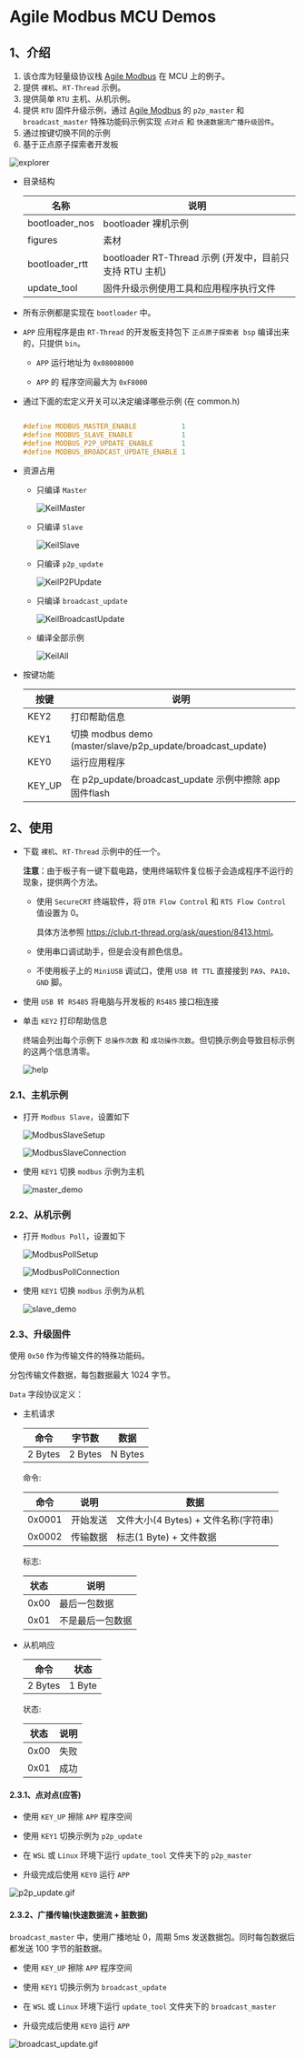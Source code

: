 # Agile Modbus MCU Demos

## 1、介绍

1. 该仓库为轻量级协议栈 [Agile Modbus](https://github.com/loogg/agile_modbus) 在 MCU 上的例子。
2. 提供 `裸机`、`RT-Thread` 示例。
3. 提供简单 `RTU` 主机、从机示例。
4. 提供 `RTU` 固件升级示例，通过 [Agile Modbus](https://github.com/loogg/agile_modbus) 的 `p2p_master` 和 `broadcast_master` 特殊功能码示例实现 `点对点` 和 `快速数据流广播升级固件`。
5. 通过按键切换不同的示例
6. 基于正点原子探索者开发板

  ![explorer](./figures/explorer.jpg)

- 目录结构

  | 名称 | 说明 |
  | ---- | ---- |
  | bootloader_nos | bootloader 裸机示例 |
  | figures | 素材 |
  | bootloader_rtt | bootloader RT-Thread 示例 (开发中，目前只支持 RTU 主机) |
  | update_tool | 固件升级示例使用工具和应用程序执行文件 |

- 所有示例都是实现在 `bootloader` 中。

- `APP` 应用程序是由 `RT-Thread` 的开发板支持包下 `正点原子探索者 bsp` 编译出来的，只提供 `bin`。

  - `APP` 运行地址为 `0x08008000`

  - `APP` 的 程序空间最大为 `0xF8000`

- 通过下面的宏定义开关可以决定编译哪些示例 (在 common.h)

  ```C

  #define MODBUS_MASTER_ENABLE           1
  #define MODBUS_SLAVE_ENABLE            1
  #define MODBUS_P2P_UPDATE_ENABLE       1
  #define MODBUS_BROADCAST_UPDATE_ENABLE 1

  ```

- 资源占用

  - 只编译 `Master`

    ![KeilMaster](./figures/KeilMaster.jpg)

  - 只编译 `Slave`

    ![KeilSlave](./figures/KeilSlave.jpg)

  - 只编译 `p2p_update`

    ![KeilP2PUpdate](./figures/KeilP2PUpdate.jpg)

  - 只编译 `broadcast_update`

    ![KeilBroadcastUpdate](./figures/KeilBroadcastUpdate.jpg)

  - 编译全部示例

    ![KeilAll](./figures/KeilAll.jpg)

- 按键功能

  | 按键 | 说明 |
  | ---- | ---- |
  | KEY2 | 打印帮助信息 |
  | KEY1 | 切换 modbus demo (master/slave/p2p_update/broadcast_update) |
  | KEY0 | 运行应用程序 |
  | KEY_UP | 在 p2p_update/broadcast_update 示例中擦除 app 固件flash |

## 2、使用

- 下载 `裸机`、`RT-Thread` 示例中的任一个。

  **注意**：由于板子有一键下载电路，使用终端软件复位板子会造成程序不运行的现象，提供两个方法。

  - 使用 `SecureCRT` 终端软件，将 `DTR Flow Control` 和 `RTS Flow Control` 值设置为 0。

    具体方法参照 <https://club.rt-thread.org/ask/question/8413.html>。

  - 使用串口调试助手，但是会没有颜色信息。

  - 不使用板子上的 `MiniUSB` 调试口，使用 `USB 转 TTL` 直接接到 `PA9`、`PA10`、`GND` 脚。

- 使用 `USB 转 RS485` 将电脑与开发板的 `RS485` 接口相连接

- 单击 `KEY2` 打印帮助信息

  终端会列出每个示例下 `总操作次数` 和 `成功操作次数`。但切换示例会导致目标示例的这两个信息清零。

  ![help](./figures/help.jpg)

### 2.1、主机示例

- 打开 `Modbus Slave`，设置如下

  ![ModbusSlaveSetup](./figures/ModbusSlaveSetup.jpg)

  ![ModbusSlaveConnection](./figures/ModbusSlaveConnection.jpg)

- 使用 `KEY1` 切换 `modbus` 示例为主机

  ![master_demo](./figures/master_demo.jpg)

### 2.2、从机示例

- 打开 `Modbus Poll`，设置如下

  ![ModbusPollSetup](./figures/ModbusPollSetup.jpg)

  ![ModbusPollConnection](./figures/ModbusPollConnection.jpg)

- 使用 `KEY1` 切换 `modbus` 示例为从机

  ![slave_demo](./figures/slave_demo.jpg)

### 2.3、升级固件

使用 `0x50` 作为传输文件的特殊功能码。

分包传输文件数据，每包数据最大 1024 字节。

`Data` 字段协议定义：

- 主机请求

  | 命令 | 字节数 | 数据 |
  | ---- | ---- | ---- |
  | 2 Bytes | 2 Bytes | N Bytes |

  命令:

  | 命令 | 说明 | 数据 |
  | ---- | ---- | ---- |
  | 0x0001 | 开始发送 | 文件大小(4 Bytes) + 文件名称(字符串) |
  | 0x0002 | 传输数据 | 标志(1 Byte) + 文件数据 |

  标志:

  | 状态 | 说明 |
  | ---- | ---- |
  | 0x00 | 最后一包数据 |
  | 0x01 | 不是最后一包数据 |

- 从机响应

  | 命令 | 状态 |
  | ---- | ---- |
  | 2 Bytes | 1 Byte |

  状态:

  | 状态 | 说明 |
  | ---- | ---- |
  | 0x00 | 失败 |
  | 0x01 | 成功 |

#### 2.3.1、点对点(应答)

- 使用 `KEY_UP` 擦除 `APP` 程序空间

- 使用 `KEY1` 切换示例为 `p2p_update`

- 在 `WSL` 或 `Linux` 环境下运行 `update_tool` 文件夹下的 `p2p_master`

- 升级完成后使用 `KEY0` 运行 `APP`

![p2p_update.gif](./figures/p2p_update.gif)

#### 2.3.2、广播传输(快速数据流 + 脏数据)

`broadcast_master` 中，使用广播地址 0，周期 5ms 发送数据包。同时每包数据后都发送 100 字节的脏数据。

- 使用 `KEY_UP` 擦除 `APP` 程序空间

- 使用 `KEY1` 切换示例为 `broadcast_update`

- 在 `WSL` 或 `Linux` 环境下运行 `update_tool` 文件夹下的 `broadcast_master`

- 升级完成后使用 `KEY0` 运行 `APP`

![broadcast_update.gif](./figures/broadcast_update.gif)
